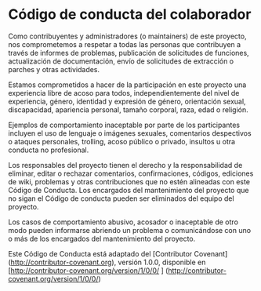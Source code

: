# Código de conducta del colaborador

Como contribuyentes y administradores (o maintainers) de este proyecto, nos comprometemos a respetar a todas las personas que contribuyen a través de informes de problemas, publicación de solicitudes de funciones, actualización de documentación, envío de solicitudes de extracción o parches y otras actividades.

Estamos comprometidos a hacer de la participación en este proyecto una experiencia libre de acoso para todos, independientemente del nivel de experiencia, género, identidad y expresión de género, orientación sexual, discapacidad, apariencia personal, tamaño corporal, raza, edad o religión.

Ejemplos de comportamiento inaceptable por parte de los participantes incluyen el uso de lenguaje o imágenes sexuales, comentarios despectivos o ataques personales, trolling, acoso público o privado, insultos u otra conducta no profesional.

Los responsables del proyecto tienen el derecho y la responsabilidad de eliminar, editar o rechazar comentarios, confirmaciones, códigos, ediciones de wiki, problemas y otras contribuciones que no estén alineadas con este Código de Conducta. Los encargados del mantenimiento del proyecto que no sigan el Código de conducta pueden ser eliminados del equipo del proyecto.

Los casos de comportamiento abusivo, acosador o inaceptable de otro modo pueden informarse abriendo un problema o comunicándose con uno o más de los encargados del mantenimiento del proyecto.

Este Código de Conducta está adaptado del [Contributor Covenant] (http://contributor-covenant.org), versión 1.0.0, disponible en [http://contributor-covenant.org/version/1/0/0/ ] (http://contributor-covenant.org/version/1/0/0/)
